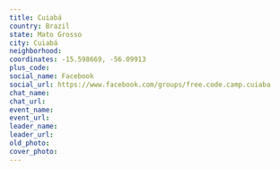 ```yaml
---
title: Cuiabá
country: Brazil
state: Mato Grosso
city: Cuiabá
neighborhood: 
coordinates: -15.598669, -56.09913
plus_code:
social_name: Facebook
social_url: https://www.facebook.com/groups/free.code.camp.cuiaba
chat_name:
chat_url:
event_name:
event_url:
leader_name:
leader_url:
old_photo: 
cover_photo:
---
```

